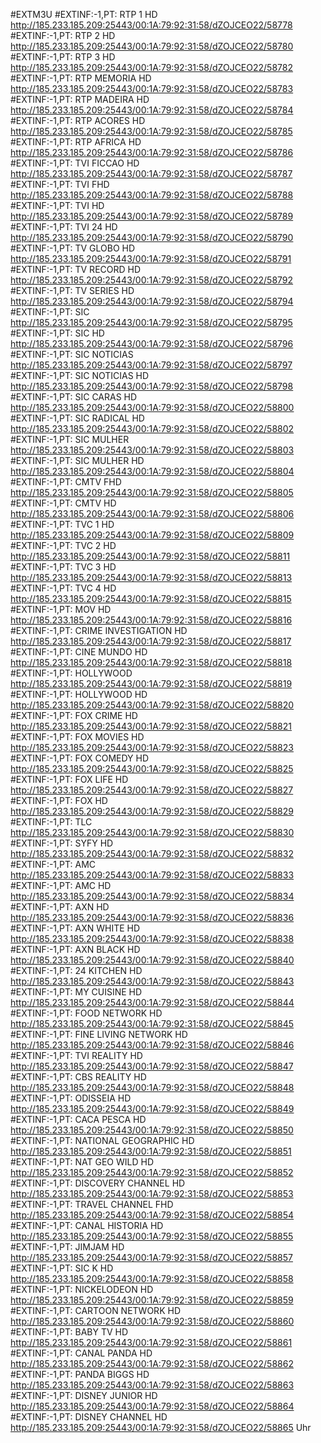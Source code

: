 #EXTM3U
#EXTINF:-1,PT: RTP 1 HD
http://185.233.185.209:25443/00:1A:79:92:31:58/dZOJCEO22/58778
#EXTINF:-1,PT: RTP 2 HD
http://185.233.185.209:25443/00:1A:79:92:31:58/dZOJCEO22/58780
#EXTINF:-1,PT: RTP 3 HD
http://185.233.185.209:25443/00:1A:79:92:31:58/dZOJCEO22/58782
#EXTINF:-1,PT: RTP MEMORIA HD
http://185.233.185.209:25443/00:1A:79:92:31:58/dZOJCEO22/58783
#EXTINF:-1,PT: RTP MADEIRA HD
http://185.233.185.209:25443/00:1A:79:92:31:58/dZOJCEO22/58784
#EXTINF:-1,PT: RTP ACORES HD
http://185.233.185.209:25443/00:1A:79:92:31:58/dZOJCEO22/58785
#EXTINF:-1,PT: RTP AFRICA HD
http://185.233.185.209:25443/00:1A:79:92:31:58/dZOJCEO22/58786
#EXTINF:-1,PT: TVI FICCAO HD
http://185.233.185.209:25443/00:1A:79:92:31:58/dZOJCEO22/58787
#EXTINF:-1,PT: TVI FHD
http://185.233.185.209:25443/00:1A:79:92:31:58/dZOJCEO22/58788
#EXTINF:-1,PT: TVI HD
http://185.233.185.209:25443/00:1A:79:92:31:58/dZOJCEO22/58789
#EXTINF:-1,PT: TVI 24 HD
http://185.233.185.209:25443/00:1A:79:92:31:58/dZOJCEO22/58790
#EXTINF:-1,PT: TV GLOBO HD
http://185.233.185.209:25443/00:1A:79:92:31:58/dZOJCEO22/58791
#EXTINF:-1,PT: TV RECORD HD
http://185.233.185.209:25443/00:1A:79:92:31:58/dZOJCEO22/58792
#EXTINF:-1,PT: TV SERIES HD
http://185.233.185.209:25443/00:1A:79:92:31:58/dZOJCEO22/58794
#EXTINF:-1,PT: SIC
http://185.233.185.209:25443/00:1A:79:92:31:58/dZOJCEO22/58795
#EXTINF:-1,PT: SIC HD
http://185.233.185.209:25443/00:1A:79:92:31:58/dZOJCEO22/58796
#EXTINF:-1,PT: SIC NOTICIAS
http://185.233.185.209:25443/00:1A:79:92:31:58/dZOJCEO22/58797
#EXTINF:-1,PT: SIC NOTICIAS HD
http://185.233.185.209:25443/00:1A:79:92:31:58/dZOJCEO22/58798
#EXTINF:-1,PT: SIC CARAS HD
http://185.233.185.209:25443/00:1A:79:92:31:58/dZOJCEO22/58800
#EXTINF:-1,PT: SIC RADICAL HD
http://185.233.185.209:25443/00:1A:79:92:31:58/dZOJCEO22/58802
#EXTINF:-1,PT: SIC MULHER
http://185.233.185.209:25443/00:1A:79:92:31:58/dZOJCEO22/58803
#EXTINF:-1,PT: SIC MULHER HD
http://185.233.185.209:25443/00:1A:79:92:31:58/dZOJCEO22/58804
#EXTINF:-1,PT: CMTV FHD
http://185.233.185.209:25443/00:1A:79:92:31:58/dZOJCEO22/58805
#EXTINF:-1,PT: CMTV HD
http://185.233.185.209:25443/00:1A:79:92:31:58/dZOJCEO22/58806
#EXTINF:-1,PT: TVC 1 HD
http://185.233.185.209:25443/00:1A:79:92:31:58/dZOJCEO22/58809
#EXTINF:-1,PT: TVC 2 HD
http://185.233.185.209:25443/00:1A:79:92:31:58/dZOJCEO22/58811
#EXTINF:-1,PT: TVC 3 HD
http://185.233.185.209:25443/00:1A:79:92:31:58/dZOJCEO22/58813
#EXTINF:-1,PT: TVC 4 HD
http://185.233.185.209:25443/00:1A:79:92:31:58/dZOJCEO22/58815
#EXTINF:-1,PT: MOV HD
http://185.233.185.209:25443/00:1A:79:92:31:58/dZOJCEO22/58816
#EXTINF:-1,PT: CRIME INVESTIGATION HD
http://185.233.185.209:25443/00:1A:79:92:31:58/dZOJCEO22/58817
#EXTINF:-1,PT: CINE MUNDO HD
http://185.233.185.209:25443/00:1A:79:92:31:58/dZOJCEO22/58818
#EXTINF:-1,PT: HOLLYWOOD
http://185.233.185.209:25443/00:1A:79:92:31:58/dZOJCEO22/58819
#EXTINF:-1,PT: HOLLYWOOD HD
http://185.233.185.209:25443/00:1A:79:92:31:58/dZOJCEO22/58820
#EXTINF:-1,PT: FOX CRIME HD
http://185.233.185.209:25443/00:1A:79:92:31:58/dZOJCEO22/58821
#EXTINF:-1,PT: FOX MOVIES HD
http://185.233.185.209:25443/00:1A:79:92:31:58/dZOJCEO22/58823
#EXTINF:-1,PT: FOX COMEDY HD
http://185.233.185.209:25443/00:1A:79:92:31:58/dZOJCEO22/58825
#EXTINF:-1,PT: FOX LIFE HD
http://185.233.185.209:25443/00:1A:79:92:31:58/dZOJCEO22/58827
#EXTINF:-1,PT: FOX HD
http://185.233.185.209:25443/00:1A:79:92:31:58/dZOJCEO22/58829
#EXTINF:-1,PT: TLC
http://185.233.185.209:25443/00:1A:79:92:31:58/dZOJCEO22/58830
#EXTINF:-1,PT: SYFY HD
http://185.233.185.209:25443/00:1A:79:92:31:58/dZOJCEO22/58832
#EXTINF:-1,PT: AMC
http://185.233.185.209:25443/00:1A:79:92:31:58/dZOJCEO22/58833
#EXTINF:-1,PT: AMC HD
http://185.233.185.209:25443/00:1A:79:92:31:58/dZOJCEO22/58834
#EXTINF:-1,PT: AXN HD
http://185.233.185.209:25443/00:1A:79:92:31:58/dZOJCEO22/58836
#EXTINF:-1,PT: AXN WHITE HD
http://185.233.185.209:25443/00:1A:79:92:31:58/dZOJCEO22/58838
#EXTINF:-1,PT: AXN BLACK HD
http://185.233.185.209:25443/00:1A:79:92:31:58/dZOJCEO22/58840
#EXTINF:-1,PT: 24 KITCHEN HD
http://185.233.185.209:25443/00:1A:79:92:31:58/dZOJCEO22/58843
#EXTINF:-1,PT: MY CUISINE HD
http://185.233.185.209:25443/00:1A:79:92:31:58/dZOJCEO22/58844
#EXTINF:-1,PT: FOOD NETWORK HD
http://185.233.185.209:25443/00:1A:79:92:31:58/dZOJCEO22/58845
#EXTINF:-1,PT: FINE LIVING NETWORK HD
http://185.233.185.209:25443/00:1A:79:92:31:58/dZOJCEO22/58846
#EXTINF:-1,PT: TVI REALITY HD
http://185.233.185.209:25443/00:1A:79:92:31:58/dZOJCEO22/58847
#EXTINF:-1,PT: CBS REALITY HD
http://185.233.185.209:25443/00:1A:79:92:31:58/dZOJCEO22/58848
#EXTINF:-1,PT: ODISSEIA HD
http://185.233.185.209:25443/00:1A:79:92:31:58/dZOJCEO22/58849
#EXTINF:-1,PT: CACA PESCA HD
http://185.233.185.209:25443/00:1A:79:92:31:58/dZOJCEO22/58850
#EXTINF:-1,PT: NATIONAL GEOGRAPHIC HD
http://185.233.185.209:25443/00:1A:79:92:31:58/dZOJCEO22/58851
#EXTINF:-1,PT: NAT GEO WILD HD
http://185.233.185.209:25443/00:1A:79:92:31:58/dZOJCEO22/58852
#EXTINF:-1,PT: DISCOVERY CHANNEL HD
http://185.233.185.209:25443/00:1A:79:92:31:58/dZOJCEO22/58853
#EXTINF:-1,PT: TRAVEL CHANNEL FHD
http://185.233.185.209:25443/00:1A:79:92:31:58/dZOJCEO22/58854
#EXTINF:-1,PT: CANAL HISTORIA HD
http://185.233.185.209:25443/00:1A:79:92:31:58/dZOJCEO22/58855
#EXTINF:-1,PT: JIMJAM HD
http://185.233.185.209:25443/00:1A:79:92:31:58/dZOJCEO22/58857
#EXTINF:-1,PT: SIC K HD
http://185.233.185.209:25443/00:1A:79:92:31:58/dZOJCEO22/58858
#EXTINF:-1,PT: NICKELODEON HD
http://185.233.185.209:25443/00:1A:79:92:31:58/dZOJCEO22/58859
#EXTINF:-1,PT: CARTOON NETWORK HD
http://185.233.185.209:25443/00:1A:79:92:31:58/dZOJCEO22/58860
#EXTINF:-1,PT: BABY TV HD
http://185.233.185.209:25443/00:1A:79:92:31:58/dZOJCEO22/58861
#EXTINF:-1,PT: CANAL PANDA HD
http://185.233.185.209:25443/00:1A:79:92:31:58/dZOJCEO22/58862
#EXTINF:-1,PT: PANDA BIGGS HD
http://185.233.185.209:25443/00:1A:79:92:31:58/dZOJCEO22/58863
#EXTINF:-1,PT: DISNEY JUNIOR HD
http://185.233.185.209:25443/00:1A:79:92:31:58/dZOJCEO22/58864
#EXTINF:-1,PT: DISNEY CHANNEL HD
http://185.233.185.209:25443/00:1A:79:92:31:58/dZOJCEO22/58865
Uhr
